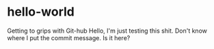 # hello-world
Getting to grips with Git-hub
Hello, I'm just testing this shit. Don't know where I put the commit message. Is it here?
